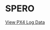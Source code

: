 # SPERO
[View PX4 Log Data](https://review.px4.io/plot_app?log=59abd357-c150-43dc-ab45-fffcb30aecb7)
